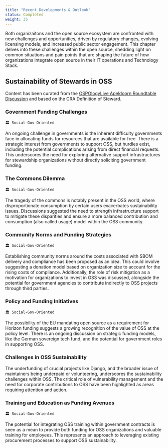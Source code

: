 ```yaml
---
title: "Recent Developments & Outlook"
status: Completed
weight: 35
---
```

Both organizaitons and the open source ecosystem are confronted with new challenges and opportunities, driven by regulatory changes, evolving licensing models, and increased public sector engagement. This chapter delves into these challenges within the open source, shedding light on common situations and pain points that are shaping the future of how organizations integrate open source in their IT operations and Technology Stack.

## Sustainability of Stewards in OSS

Content has been curated from the [OSPOlogyLive Apeldoorn Roundtable Discussion](https://github.com/todogroup/ospology/discussions/438#discussioncomment-8619964) and based on the CRA Definition of Steward.

### Government Funding Challenges
`🏛 Social-Gov-Oriented`

An ongoing challenge in governments is the inherent difficulty governments face in allocating funds for resources that are available for free. There is a strategic interest from governments to support OSS, but hurdles exist, including the potential complications arising from direct financial requests. This underscores the need for exploring alternative support infrastructures for stewardship organizations without directly soliciting government funding.

### The Commons Dilemma
`🏛 Social-Gov-Oriented`

The tragedy of the commons is notably present in the OSS world, where disproportionate consumption by certain users exacerbates sustainability issues. Discussions suggested the need to strength infrastructure support to mitigate these disparities and ensure a more balanced contribution and consumption (also called usage) model within the OSS community.

### Community Norms and Funding Strategies
`🏛 Social-Gov-Oriented`

Establishing community norms around the costs associated with SBOM delivery and compliance has been proposed as an idea. This could involve suggesting a donation model based on organization size to account for the rising costs of compliance. Additionally, the role of risk mitigation as a motivation for organizations to invest in OSS was discussed, alongside the potential for government agencies to contribute indirectly to OSS projects through third parties.

### Policy and Funding Initiatives
`🏛 Social-Gov-Oriented`

The possibility of the EU mandating open source as a requirement for Horizon funding suggests a growing recognition of the value of OSS at the policy level. There is an ongoing discussion on strategic funding models, like the German sovereign tech fund, and the potential for government roles in supporting OSS.

### Challenges in OSS Sustainability

The underfunding of crucial projects like Django, and the broader issue of maintainers being underpaid or volunteering, underscores the sustainability challenges within OSS. The critical role of vulnerability management and the need for corporate contributions to OSS have been highlighted as areas requiring attention and action.

### Training and Education as Funding Avenues
`🏛 Social-Gov-Oriented`

The potential for integrating OSS training within government contracts is seen as a mean to provide both funding for OSS organizations and valuable training for employees. This represents an approach to leveraging existing procurement processes to support OSS sustainability.



